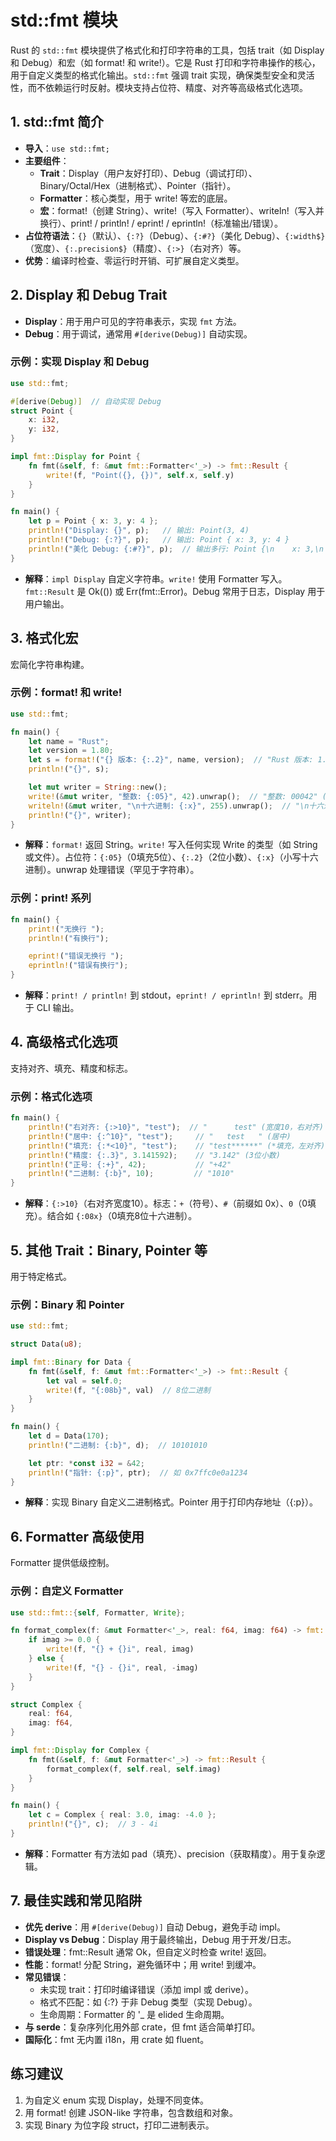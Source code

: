 # std::fmt 模块

Rust 的 `std::fmt` 模块提供了格式化和打印字符串的工具，包括 trait（如 Display 和 Debug）和宏（如 format! 和 write!）。它是 Rust 打印和字符串操作的核心，用于自定义类型的格式化输出。`std::fmt` 强调 trait 实现，确保类型安全和灵活性，而不依赖运行时反射。模块支持占位符、精度、对齐等高级格式化选项。


## 1. std::fmt 简介

- **导入**：`use std::fmt;`
- **主要组件**：
    - **Trait**：Display（用户友好打印）、Debug（调试打印）、Binary/Octal/Hex（进制格式）、Pointer（指针）。
    - **Formatter**：核心类型，用于 write! 等宏的底层。
    - **宏**：format!（创建 String）、write!（写入 Formatter）、writeln!（写入并换行）、print! / println! / eprint! / eprintln!（标准输出/错误）。
- **占位符语法**：`{}`（默认）、`{:?}`（Debug）、`{:#?}`（美化 Debug）、`{:width$}`（宽度）、`{:.precision$}`（精度）、`{:>}`（右对齐）等。
- **优势**：编译时检查、零运行时开销、可扩展自定义类型。

## 2. Display 和 Debug Trait

- **Display**：用于用户可见的字符串表示，实现 `fmt` 方法。
- **Debug**：用于调试，通常用 `#[derive(Debug)]` 自动实现。

### 示例：实现 Display 和 Debug
```rust
use std::fmt;

#[derive(Debug)]  // 自动实现 Debug
struct Point {
    x: i32,
    y: i32,
}

impl fmt::Display for Point {
    fn fmt(&self, f: &mut fmt::Formatter<'_>) -> fmt::Result {
        write!(f, "Point({}, {})", self.x, self.y)
    }
}

fn main() {
    let p = Point { x: 3, y: 4 };
    println!("Display: {}", p);   // 输出: Point(3, 4)
    println!("Debug: {:?}", p);   // 输出: Point { x: 3, y: 4 }
    println!("美化 Debug: {:#?}", p);  // 输出多行: Point {\n    x: 3,\n    y: 4,\n}
}
```

- **解释**：`impl Display` 自定义字符串。`write!` 使用 Formatter 写入。`fmt::Result` 是 Ok(()) 或 Err(fmt::Error)。Debug 常用于日志，Display 用于用户输出。

## 3. 格式化宏

宏简化字符串构建。

### 示例：format! 和 write!
```rust
use std::fmt;

fn main() {
    let name = "Rust";
    let version = 1.80;
    let s = format!("{} 版本: {:.2}", name, version);  // "Rust 版本: 1.80"
    println!("{}", s);

    let mut writer = String::new();
    write!(&mut writer, "整数: {:05}", 42).unwrap();  // "整数: 00042" (填充0到5位)
    writeln!(&mut writer, "\n十六进制: {:x}", 255).unwrap();  // "\n十六进制: ff"
    println!("{}", writer);
}
```

- **解释**：`format!` 返回 String。`write!` 写入任何实现 Write 的类型（如 String 或文件）。占位符：`{:05}`（0填充5位）、`{:.2}`（2位小数）、`{:x}`（小写十六进制）。unwrap 处理错误（罕见于字符串）。

### 示例：print! 系列
```rust
fn main() {
    print!("无换行 ");
    println!("有换行");

    eprint!("错误无换行 ");
    eprintln!("错误有换行");
}
```

- **解释**：`print! / println!` 到 stdout，`eprint! / eprintln!` 到 stderr。用于 CLI 输出。

## 4. 高级格式化选项

支持对齐、填充、精度和标志。

### 示例：格式化选项
```rust
fn main() {
    println!("右对齐: {:>10}", "test");  // "      test" (宽度10，右对齐)
    println!("居中: {:^10}", "test");     // "   test   " (居中)
    println!("填充: {:*<10}", "test");    // "test******" (*填充，左对齐)
    println!("精度: {:.3}", 3.141592);    // "3.142" (3位小数)
    println!("正号: {:+}", 42);           // "+42"
    println!("二进制: {:b}", 10);         // "1010"
}
```

- **解释**：`{:>10}`（右对齐宽度10）。标志：`+`（符号）、`#`（前缀如 0x）、`0`（0填充）。结合如 `{:08x}`（0填充8位十六进制）。

## 5. 其他 Trait：Binary, Pointer 等

用于特定格式。

### 示例：Binary 和 Pointer
```rust
use std::fmt;

struct Data(u8);

impl fmt::Binary for Data {
    fn fmt(&self, f: &mut fmt::Formatter<'_>) -> fmt::Result {
        let val = self.0;
        write!(f, "{:08b}", val)  // 8位二进制
    }
}

fn main() {
    let d = Data(170);
    println!("二进制: {:b}", d);  // 10101010

    let ptr: *const i32 = &42;
    println!("指针: {:p}", ptr);  // 如 0x7ffc0e0a1234
}
```

- **解释**：实现 Binary 自定义二进制格式。Pointer 用于打印内存地址（{:p}）。

## 6. Formatter 高级使用

Formatter 提供低级控制。

### 示例：自定义 Formatter
```rust
use std::fmt::{self, Formatter, Write};

fn format_complex(f: &mut Formatter<'_>, real: f64, imag: f64) -> fmt::Result {
    if imag >= 0.0 {
        write!(f, "{} + {}i", real, imag)
    } else {
        write!(f, "{} - {}i", real, -imag)
    }
}

struct Complex {
    real: f64,
    imag: f64,
}

impl fmt::Display for Complex {
    fn fmt(&self, f: &mut Formatter<'_>) -> fmt::Result {
        format_complex(f, self.real, self.imag)
    }
}

fn main() {
    let c = Complex { real: 3.0, imag: -4.0 };
    println!("{}", c);  // 3 - 4i
}
```

- **解释**：Formatter 有方法如 pad（填充）、precision（获取精度）。用于复杂逻辑。

## 7. 最佳实践和常见陷阱

- **优先 derive**：用 `#[derive(Debug)]` 自动 Debug，避免手动 impl。
- **Display vs Debug**：Display 用于最终输出，Debug 用于开发/日志。
- **错误处理**：fmt::Result 通常 Ok，但自定义时检查 write! 返回。
- **性能**：format! 分配 String，避免循环中；用 write! 到缓冲。
- **常见错误**：
    - 未实现 trait：打印时编译错误（添加 impl 或 derive）。
    - 格式不匹配：如 {:?} 于非 Debug 类型（实现 Debug）。
    - 生命周期：Formatter 的 '_ 是 elided 生命周期。
- **与 serde**：复杂序列化用外部 crate，但 fmt 适合简单打印。
- **国际化**：fmt 无内置 i18n，用 crate 如 fluent。

## 练习建议
1. 为自定义 enum 实现 Display，处理不同变体。
2. 用 format! 创建 JSON-like 字符串，包含数组和对象。
3. 实现 Binary 为位字段 struct，打印二进制表示。

